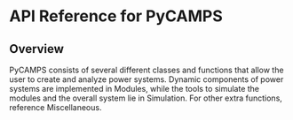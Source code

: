 # API Reference for PyCAMPS

## Overview
PyCAMPS consists of several different classes and functions that allow the user to create and analyze power systems.
Dynamic components of power systems are implemented in Modules, while the tools to simulate the modules and the overall 
system lie in Simulation. For other extra functions, reference Miscellaneous.